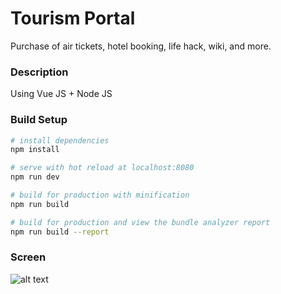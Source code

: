 # Tourism Portal
Purchase of air tickets, hotel booking, life hack, wiki, and more.

### Description

Using Vue JS + Node JS



### Build Setup

``` bash
# install dependencies
npm install

# serve with hot reload at localhost:8080
npm run dev

# build for production with minification
npm run build

# build for production and view the bundle analyzer report
npm run build --report
```

### Screen
![alt text](https://www.dropbox.com/s/3r2fxgnels4odbh/Screenshot_2.png?dl=0)
